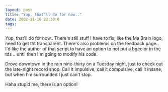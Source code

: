 ```yaml
---
layout: post
title: "Yup, that'll do for now.."
date: 2002-11-16 22:30:0
tags: 
---
```


Yup, that'll do for now.. There's still stuff I have to fix, like the Ma Brain logo, need to get tht transparent. There's also problems on the feedback page.. I'd like the author of that script to have an option to not put a bgcolor in the tds .. until then I'm going to modify his code.



Drove downtown in the rain nine-thirty on a Tuesday night,
just to check out the late-night record shop.
Call it impulsive, call it compulsive, call it insane,
but when I'm surrounded I just can't stop.



Haha stupid me, there is an option!

